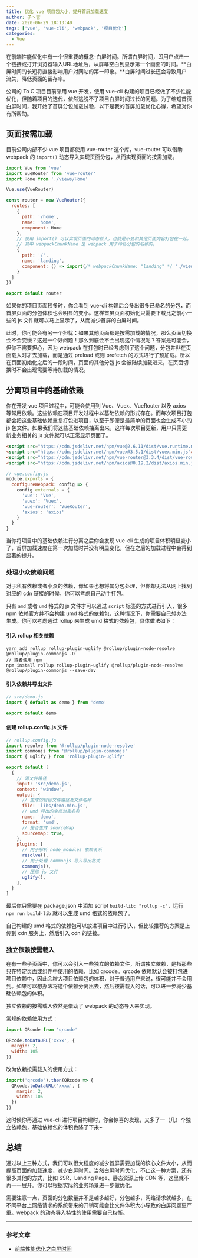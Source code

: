 ```yaml
---
title: 优化 vue 项目包大小，提升首屏加载速度
author: 子丶言
date: 2020-06-29 18:13:40
tags: ['vue', 'vue-cli', 'webpack', '项目优化']
categories:
  - Vue
---
```


在前端性能优化中有一个很重要的概念-白屏时间。所谓白屏时间，即用户点击一个链接或打开浏览器输入URL地址后，从屏幕空白到显示第一个画面的时间。**白屏时间的长短将直接影响用户对网站的第一印象。**白屏时间过长还会导致用户流失，降低页面的留存率。

公司的 To C 项目目前采用 vue 开发，使用 vue-cli 构建的项目已经做了不少性能优化，但随着项目的迭代，依然逃脱不了项目白屏时间过长的问题。为了缩短首页白屏时间，我开始了首屏分包加载试验，以下是我的首屏加载优化心得，希望对你有所帮助。
<!-- more -->

## 页面按需加载

目前公司内部不少 vue 项目都使用 vue-router 这个库，vue-router 可以借助 webpack 的 `import()` 动态导入实现页面分包，从而实现页面的按需加载。

```js
import Vue from 'vue'
import VueRouter from 'vue-router'
import Home from './views/Home'

Vue.use(VueRouter)

const router = new VueRouter({
  routes: [
    {
      path: '/home',
      name: 'home',
      component: Home
    },
    // 使用 import() 可以实现页面的动态载入，也就是不会和其他页面内容打包在一起。
    // 其中 webpackChunkName 是 webpack 用于命名分包的名称的。
    {
      path: '/',
      name: 'landing',
      component: () => import(/* webpackChunkName: "landing" */ './views/Landing')
    }
  ]
})

export default router
```

如果你的项目页面较多时，你会看到 vue-cli 构建后会多出很多已命名的分包，而首屏页面的分包体积也会明显的变小。这样首屏页面初始化只需要下载比之前小一些的 js 文件就可以马上显示了，从而减少首屏的白屏时间。

此时，你可能会有另一个担忧：如果其他页面都是按需加载的情况，那么页面切换会不会变慢？这是一个好问题！那么到底会不会出现这个情况呢？答案是可能会，但你不需要担心，因为 webpack 在打包时已经考虑到了这个问题，分包并非在页面载入时才去加载，而是通过 preload 或则 prefetch 的方式进行了预加载。所以在页面初始化之后的一段时间，页面的其他分包 js 会被陆续加载进来，在页面切换时不会出现需要等待加载的情况。

## 分离项目中的基础依赖

你在开发 vue 项目过程中，可能会使用到 Vue、Vuex、VueRouter 以及 axios 等常用依赖。这些依赖在项目开发过程中以基础依赖的形式存在。而每次项目打包都会把这些基础依赖重复打包进项目，以至于即便是最简单的页面也会生成不小的 js 包文件。如果我们将这些基础依赖抽离出来，这样每次项目更新，用户只需更新业务相关的 js 文件就可以正常显示页面了。

```html
<script src="https://cdn.jsdelivr.net/npm/vue@2.6.11/dist/vue.runtime.min.js"></script>
<script src="https://cdn.jsdelivr.net/npm/vuex@3.5.1/dist/vuex.min.js"></script>
<script src="https://cdn.jsdelivr.net/npm/vue-router@3.3.4/dist/vue-router.min.js"></script>
<script src="https://cdn.jsdelivr.net/npm/axios@0.19.2/dist/axios.min.js"></script>
```

```js
// vue.config.js
module.exports = {
  configureWebpack: config => {
    config.externals = {
      'vue': 'Vue',
      'vuex': 'Vuex',
      'vue-router': 'VueRouter',
      'axios': 'axios'
    }
  }
}
```

当你将项目中的基础依赖进行分离之后你会发现 vue-cli 生成的项目体积明显变小了，首屏加载速度在第一次加载时并没有明显变化，但在之后的加载过程中会得到显著的提升。

### 处理小众依赖问题

对于私有依赖或者小众的依赖，你如果也想将其分包处理，但你却无法从网上找到对应的 cdn 链接的时候，你可以考虑自己动手打包。

只有 `amd` 或者 `umd` 格式的 js 文件才可以通过 `script` 标签的方式进行引入，很多 npm 依赖官方并不会构建 umd 格式的依赖包，这种情况下，你需要自己想办法生成。你可以考虑通过 rollup 来生成 umd 格式的依赖包，具体做法如下：

#### 引入 rollup 相关依赖

```shell
yarn add rollup rollup-plugin-uglify @rollup/plugin-node-resolve @rollup/plugin-commonjs -D
// 或者使用 npm
npm install rollup rollup-plugin-uglify @rollup/plugin-node-resolve @rollup/plugin-commonjs --save-dev
```

#### 引入依赖并导出文件

```js
// src/demo.js
import { default as demo } from 'demo'

export default demo
```

#### 创建 rollup.config.js 文件

```js
// rollup.config.js
import resolve from '@rollup/plugin-node-resolve'
import commonjs from '@rollup/plugin-commonjs'
import { uglify } from 'rollup-plugin-uglify'

export default [
  {
    // 源文件路径
    input: 'src/demo.js',
    context: 'window',
    output: {
      // 生成的目标文件路径及文件名称
      file: 'libs/demo.min.js',
      // umd 导出的全局对象名称
      name: 'demo',
      format: 'umd',
      // 是否生成 sourceMap
      sourcemap: true,
    },
    plugins: [
      // 用于解析 node_modules 依赖关系
      resolve(),
      // 用于处理 commonjs 导入导出格式
      commonjs(),
      // 压缩 js 文件
      uglify(),
    ],
  }
]
```

最后你只需要在 package.json 中添加 script `build-lib: "rollup -c"`，运行 `npm run build-lib` 就可以生成 umd 格式的依赖包了。

自己构建的 umd 格式的依赖包可以放进项目中进行引入，但比较推荐的方案是上传到 cdn 服务上，然后引入 cdn 的链接。

### 独立依赖按需载入

在有一些子页面中，你可以会引入一些独立的依赖文件，所谓独立依赖，是指那些只在特定页面或组件中使用的依赖，比如 qrcode。qrcode 依赖默认会被打包进项目依赖中，因此会增大项目依赖包的体积，对于普通用户来说，很可能并不会用到。如果可以想办法将这个依赖分离出去，然后按需载入的话，可以进一步减少基础依赖包的体积。

独立依赖的按需载入依然是借助了 webpack 的动态导入来实现。

常规的依赖使用方式：

```js
import QRcode from 'qrcode'

QRcode.toDataURL('xxxx', {
  margin: 2,
  width: 105
})
```

改为依赖按需载入的使用方式：

```js
import('qrcode').then(QRcode => {
  QRcode.toDataURL('xxxx', {
    margin: 2,
    width: 105
  })
})
```

这时候你再通过 vue-cli 进行项目构建时，你会惊喜的发现，又多了一（几）个独立依赖包，基础依赖包的体积也降了下来~

## 总结

通过以上三种方式，我们可以很大程度的减少首屏需要加载的核心文件大小，从而提高页面的加载速度，减少白屏时间。当然白屏时间优化，不止这一种方案，还有很多其他的方式，比如 SSR、Landing Page、静态资源上传 CDN 等，这里就不再一一展开。你可以根据实际的业务场景进一步做优化。

需要注意一点，页面的分包数量并不是越多越好，分包越多，网络请求就越多，在不同平台上网络请求的系统带来的开销可能会比文件体积大小导致的白屏问题更严重。webpack 的动态导入特性的使用需要自己权衡。

-----

### 参考文章

- [前端性能优化之白屏时间](https://juejin.im/post/5d80bd58e51d4561c94b1076)
